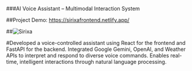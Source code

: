 ###AI Voice Assistant – Multimodal Interaction System

##Project Demo: https://sirixafrontend.netlify.app/

##![Sirixa](https://github.com/user-attachments/assets/f5d050a1-529c-45a5-bd14-fc4457ae070e)

#Developed a voice-controlled assistant using React for the frontend and FastAPI for the backend. Integrated Google Gemini, OpenAI, and Weather APIs to interpret and respond to diverse voice commands. Enables real-time, intelligent interactions through natural language processing.
